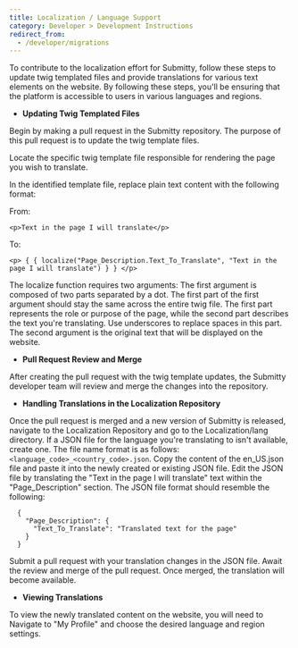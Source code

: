 ```yaml
---
title: Localization / Language Support
category: Developer > Development Instructions
redirect_from:
  - /developer/migrations
---
```


To contribute to the localization effort for Submitty, follow these steps to update twig templated files and provide translations for various text elements on the website. By following these steps, you'll be ensuring that the platform is accessible to users in various languages and regions.

* **Updating Twig Templated Files**

Begin by making a pull request in the Submitty repository. The purpose of this pull request is to update the twig template files.

Locate the specific twig template file responsible for rendering the page you wish to translate.

In the identified template file, replace plain text content with the following format:

From:
```
<p>Text in the page I will translate</p>
```
To:
```
<p> { { localize("Page_Description.Text_To_Translate", "Text in the page I will translate") } } </p>
```
The localize function requires two arguments:
The first argument is composed of two parts separated by a dot. The first part of the first argument should stay the same across the entire twig file. The first part represents the role or purpose of the page, while the second part describes the text you're translating. Use underscores to replace spaces in this part.
The second argument is the original text that will be displayed on the website.

* **Pull Request Review and Merge**

After creating the pull request with the twig template updates, the Submitty developer team will review and merge the changes into the repository.

*  **Handling Translations in the Localization Repository**

Once the pull request is merged and a new version of Submitty is released, navigate to the Localization Repository and go to the Localization/lang directory.
If a JSON file for the language you're translating to isn't available, create one. The file name format is as follows: ```<language_code>_<country_code>.json```.
Copy the content of the en_US.json file and paste it into the newly created or existing JSON file.
Edit the JSON file by translating the "Text in the page I will translate" text within the "Page_Description" section.
The JSON file format should resemble the following:
```
  {
    "Page_Description": {
      "Text_To_Translate": "Translated text for the page"
    }
  }
```
Submit a pull request with your translation changes in the JSON file.
Await the review and merge of the pull request. Once merged, the translation will become available.

* **Viewing Translations**

To view the newly translated content on the website, you will need to Navigate to "My Profile" and choose the desired language and region settings.
